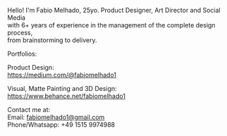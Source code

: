 Hello! I'm Fabio Melhado, 25yo. Product Designer, Art Director and Social Media<br>
with 6+ years of experience in the management of the complete design process,<br>
from brainstorming to delivery.

Portfolios:

Product Design:<br>
https://medium.com/@fabiomelhado1

Visual, Matte Painting and 3D Design:<br>
https://www.behance.net/fabiomelhado1

Contact me at:<br>
Email: fabiomelhado1@gmail.com<br>
Phone/Whatsapp: +49 1515 9974988

